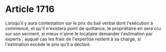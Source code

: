 # Article 1716

Lorsqu'il y aura contestation sur le prix du bail verbal dont l'exécution a commencé, et qu'il n'existera point de quittance, le propriétaire en sera cru sur son serment, si mieux n'aime le locataire demander l'estimation par experts ; auquel cas les frais de l'expertise restent à sa charge, si l'estimation excède le prix qu'il a déclaré.